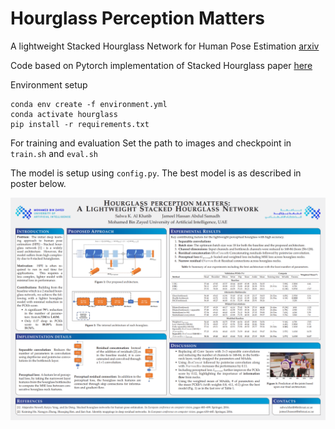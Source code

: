 # Hourglass Perception Matters
A lightweight Stacked Hourglass Network for Human Pose Estimation [arxiv](https://arxiv.org/pdf/2302.04815)

Code based on Pytorch implementation of Stacked Hourglass paper [here](https://github.com/anibali/pytorch-stacked-hourglass)

Environment setup

``` 
conda env create -f environment.yml
conda activate hourglass 
pip install -r requirements.txt
```

For training and evaluation
Set the path to images and checkpoint in ```train.sh``` and ```eval.sh```

The model is setup using ```config.py```. The best model is as described in poster below. 

![Poster](<https://github.com/jameelhassan/PoseEstimation/blob/main/final checkpoint/poster.png?raw=true>)


